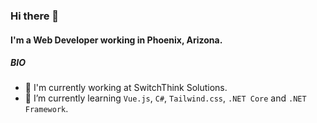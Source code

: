 ### Hi there 👋

#### I'm a Web Developer working in Phoenix, Arizona.

##### BIO
- 🏢 I'm currently working at SwitchThink Solutions.
- 🌱 I’m currently learning `Vue.js`, `C#`, `Tailwind.css`, `.NET Core` and `.NET Framework`.

<!--
**deasells/deasells** is a ✨ _special_ ✨ repository because its `README.md` (this file) appears on your GitHub profile.

Here are some ideas to get you started:

- 🔭 I’m currently working on ...
- 🌱 I’m currently learning ...
- 👯 I’m looking to collaborate on ...
- 🤔 I’m looking for help with ...
- 💬 Ask me about ...
- 📫 How to reach me: ...
- 😄 Pronouns: ...
- ⚡ Fun fact: ...
-->
